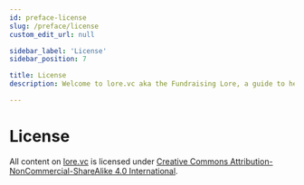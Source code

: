```yaml
---
id: preface-license
slug: /preface/license
custom_edit_url: null

sidebar_label: 'License'
sidebar_position: 7

title: License
description: Welcome to lore.vc aka the Fundraising Lore, a guide to help founder CEOs successfully raise early-stage VC financing from Silicon Valley investors

---
```


# License

All content on [lore.vc](https://lore.vc) is licensed under [Creative Commons Attribution-NonCommercial-ShareAlike 4.0 International](https://creativecommons.org/licenses/by-nc-sa/4.0/).